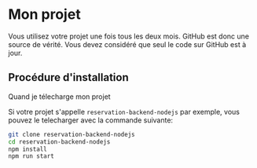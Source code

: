 # Mon projet

Vous utilisez votre projet une fois tous les deux mois. GitHub est donc une source de vérité. Vous devez considéré que seul le code sur GitHub est à jour.

## Procédure d'installation

Quand je télecharge mon projet

Si votre projet s'appelle `reservation-backend-nodejs` par exemple, vous pouvez le telecharger avec la commande suivante:

```bash
git clone reservation-backend-nodejs
cd reservation-backend-nodejs
npm install
npm run start
```
